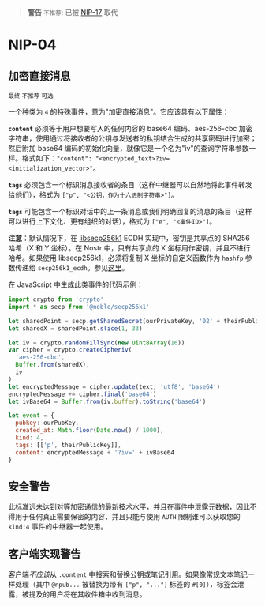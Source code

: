 > __警告__  `不推荐`: 已被 [NIP-17](17.md) 取代

NIP-04
======

加密直接消息
------------------------

`最终` `不推荐` `可选`

一个种类为 `4` 的特殊事件，意为"加密直接消息"。它应该具有以下属性：

**`content`** 必须等于用户想要写入的任何内容的 base64 编码、aes-256-cbc 加密字符串，使用通过将接收者的公钥与发送者的私钥结合生成的共享密码进行加密；然后附加 base64 编码的初始化向量，就像它是一个名为"iv"的查询字符串参数一样。格式如下：`"content": "<encrypted_text>?iv=<initialization_vector>"`。

**`tags`** 必须包含一个标识消息接收者的条目（这样中继器可以自然地将此事件转发给他们），格式为 `["p", "<公钥，作为十六进制字符串>"]`。

**`tags`** 可能包含一个标识对话中的上一条消息或我们明确回复的消息的条目（这样可以进行上下文化、更有组织的对话），格式为 `["e", "<事件ID>"]`。

**注意**：默认情况下，在 [libsecp256k1](https://github.com/bitcoin-core/secp256k1) ECDH 实现中，密钥是共享点的 SHA256 哈希（X 和 Y 坐标）。在 Nostr 中，只有共享点的 X 坐标用作密钥，并且不进行哈希。如果使用 libsecp256k1，必须将复制 X 坐标的自定义函数作为 `hashfp` 参数传递给 `secp256k1_ecdh`。参见[这里](https://github.com/bitcoin-core/secp256k1/blob/master/src/modules/ecdh/main_impl.h#L29)。

在 JavaScript 中生成此类事件的代码示例：

```js
import crypto from 'crypto'
import * as secp from '@noble/secp256k1'

let sharedPoint = secp.getSharedSecret(ourPrivateKey, '02' + theirPublicKey)
let sharedX = sharedPoint.slice(1, 33)

let iv = crypto.randomFillSync(new Uint8Array(16))
var cipher = crypto.createCipheriv(
  'aes-256-cbc',
  Buffer.from(sharedX),
  iv
)
let encryptedMessage = cipher.update(text, 'utf8', 'base64')
encryptedMessage += cipher.final('base64')
let ivBase64 = Buffer.from(iv.buffer).toString('base64')

let event = {
  pubkey: ourPubKey,
  created_at: Math.floor(Date.now() / 1000),
  kind: 4,
  tags: [['p', theirPublicKey]],
  content: encryptedMessage + '?iv=' + ivBase64
}
```

## 安全警告

此标准远未达到对等加密通信的最新技术水平，并且在事件中泄露元数据，因此不得用于任何真正需要保密的内容，并且只能与使用 `AUTH` 限制谁可以获取您的 `kind:4` 事件的中继器一起使用。

## 客户端实现警告

客户端*不应该*从 `.content` 中搜索和替换公钥或笔记引用。如果像常规文本笔记一样处理（其中 `@npub...` 被替换为带有 `["p", "..."]` 标签的 `#[0]`），标签会泄露，被提及的用户将在其收件箱中收到消息。
